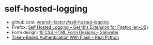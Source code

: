 # self-hosted-logging #

* github.com: [wrench-factory/self-hosted-logging](https://github.com/wrench-factory/self-hosted-logging)
* Firefox: [Self Hosted Logging – Get this Extension for Firefox (en-US)](https://addons.mozilla.org/en-US/firefox/addon/self-hosted-logging/)
* Form design: [10 CSS HTML Form Designs – Sanwebe](https://www.sanwebe.com/2014/08/css-html-forms-designs)
* [Token-Based Authentication With Flask – Real Python](https://realpython.com/token-based-authentication-with-flask/)
